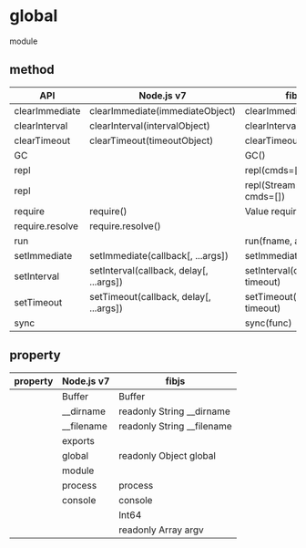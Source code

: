 # global

module

## method

|       API       |               Node.js v7                |            fibjs               |
|-----------------|-----------------------------------------|--------------------------------|
| clearImmediate  | clearImmediate(immediateObject)         | clearImmediate(t)              |
| clearInterval   | clearInterval(intervalObject)           | clearInterval(t)               |
| clearTimeout    | clearTimeout(timeoutObject)             | clearTimeout(t)                |
| GC              |                                         | GC()                           |
| repl            |                                         | repl(cmds=[])                  |
| repl            |                                         | repl(Stream out, cmds=[])      |
| require         | require()                               | Value require(id)              |
| require.resolve | require.resolve()                       |                                |
| run             |                                         | run(fname, argv=[])            |
| setImmediate    | setImmediate(callback[, ...args])       | setImmediate(callback)         |
| setInterval     | setInterval(callback, delay[, ...args]) | setInterval(callback, timeout) |
| setTimeout      | setTimeout(callback, delay[, ...args])  | setTimeout(callback, timeout)  |
| sync            |                                         | sync(func)                     |

## property

| property | Node.js v7 |           fibjs            |
|----------|----------- |----------------------------|
|          | Buffer     | Buffer                     |
|          | __dirname  | readonly String __dirname  |
|          | __filename | readonly String __filename |
|          | exports    |                            |
|          | global     | readonly Object global     |
|          | module     |                            |
|          | process    | process                    |
|          | console    | console                    |
|          |            | Int64                      |
|          |            | readonly Array 	argv       |

